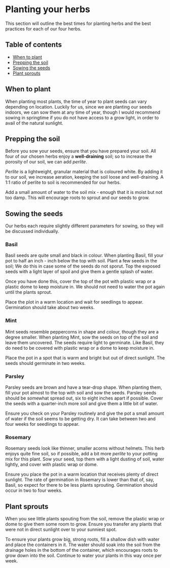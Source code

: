 # Planting your herbs

This section will outline the best times for planting herbs and the best practices for each of our four herbs.

## Table of contents
- [When to plant](#when-to-plant)
- [Prepping the soil](#prepping-the-soil)
- [Sowing the seeds](#sowing-the-seeds)
- [Plant sprouts](#plant-sprouts)

## When to plant

When planting most plants, the time of year to plant seeds can vary depending on location. Luckily for us, since we are planting our seeds indoors, we can sow them at any time of year, though I would recommend sowing in springtime if you do not have access to a grow light, in order to avail of the natural sunlight.

## Prepping the soil 

Before you sow your seeds, ensure that you have prepared your soil. All four of our chosen herbs enjoy a **well-draining** soil; so to increase the porosity of our soil, we can add _perlite_. 

_Perlite_ is a lightweight, granular material that is coloured white. By adding it to our soil, we increase aeration, keeping the soil loose and well-draining. A 1:1 ratio of perlite to soil is recommended for our herbs. 

Add a small amount of water to the soil mix - enough that it is moist but not too damp. This will encourage roots to sprout and our seeds to grow. 

## Sowing the seeds

Our herbs each require slightly different parameters for sowing, so they will be discussed individually. 

### Basil 

Basil seeds are quite small and black in colour. When planting Basil, fill your pot to half an inch - inch below the top with soil. Plant a few seeds in the soil; We do this in case some of the seeds do not sporut. Top the exposed seeds with a light layer of spoil and give them a gentle splash of water. 

Once you have done this, cover the top of the pot with plastic wrap or a plastic dome to keep moisture in. We should not need to water the pot again until the plants sprout. 

Place the plot in a warm location and wait for seedlings to appear. Germination should take about two weeks.

### Mint

Mint seeds resemble peppercorns in shape and colour, though they are a degree smaller. When planting Mint, sow the seeds on top of the soil and leave them uncovered. The seeds require light to germinate. Like Basil, they do need to be covered with plastic wrap or a dome to keep moisture in.

Place the pot in a spot that is warm and bright but out of direct sunlight. The seeds should germinate in two weeks.

### Parsley

Parsley seeds are brown and have a tear-drop shape. When planting them, fill your pot almost to the top with soil and sow the seeds. Parsley seeds should be somewhat spread out, six to eight inches apart if possible. Cover the seeds with a quarter-inch more soil and give them a little bit of water. 

Ensure you check on your Parsley routinely and give the pot a small amount of water if the soil seems to be getting dry. It can take between two and four weeks for seedlings to appear. 

### Rosemary

Rosemary seeds look like thinner, smaller acorns without helmets. This herb enjoys quite fine soil, so if possible, add a bit more _perlite_ to your potting mix for this plant. Sow your seed, top them with a light dusting of soil, water lightly, and cover with plastic wrap or dome. 

Ensure you place the pot in a warm location that receives plenty of direct sunlight. The rate of germination in Rosemary is lower than that of, say, Basil, so expect for there to be less plants sprouting. Germination should occur in two to four weeks. 

## Plant sprouts

When you see little plants spouting from the soil, remove the plastic wrap or dome to give them some room to grow. Ensure you transfer any plants that were not in direct sunlight over to your sunniest spot. 

To ensure your plants grow big, strong roots, fill a shallow dish with water and place the containers in it. The water should soak into the soil from the drainage holes in the bottom of the container, which encourages roots to grow down into the soil. Continue to water your plants in this way once per week. 